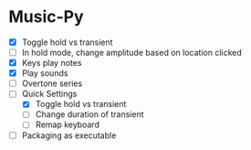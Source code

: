 # Music-Py

- [x] Toggle hold vs transient
- [ ] In hold mode, change amplitude based on location clicked
- [x] Keys play notes
- [x] Play sounds
- [ ] Overtone series
- [ ] Quick Settings
    - [x] Toggle hold vs transient
    - [ ] Change duration of transient
    - [ ] Remap keyboard
- [ ] Packaging as executable
